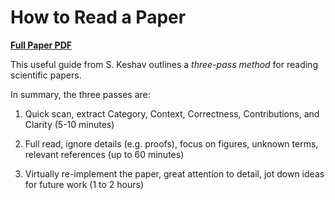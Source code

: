 # How to Read a Paper

**[Full Paper PDF](paper-reading.pdf)**

This useful guide from S. Keshav outlines a *three-pass method* for reading scientific papers.

In summary, the three passes are:

1. Quick scan, extract Category, Context, Correctness, Contributions, and Clarity (5-10 minutes)

2. Full read, ignore details (e.g. proofs), focus on figures, unknown terms, relevant references (up to 60 minutes)

3. Virtually re-implement the paper, great attention to detail, jot down ideas for future work (1 to 2 hours)